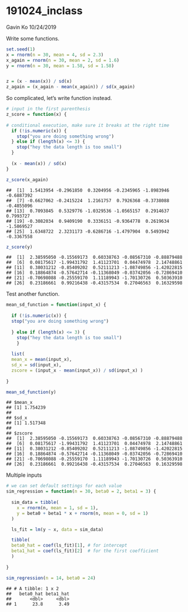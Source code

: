 191024\_inclass
================
Gavin Ko
10/24/2019

Write some functions.

``` r
set.seed(1)
x = rnorm(n = 30, mean = 4, sd = 2.3)
x_again = rnorm(n = 30, mean = 2, sd = 1.6)
y = rnorm(n = 30, mean = 1.58, sd = 1.58)


z = (x - mean(x)) / sd(x)
z_again = (x_again - mean(x_again)) / sd(x_again)
```

So complicated, let’s write function instead.

``` r
# input in the first parenthesis
z_score = function(x) {
  
# conditional execution, make sure it breaks at the right time
  if (!is.numeric(x)) {
    stop("you are doing something wrong")
  } else if (length(x) <= 3) {
    stop("hey the data length is too small")
  }
  
  (x - mean(x)) / sd(x)
}

z_score(x_again)
```

    ##  [1]  1.5413954 -0.2961850  0.3204956 -0.2345965 -1.8983946 -0.6887392
    ##  [7] -0.6627062 -0.2415224  1.2161757  0.7926368 -0.3738088 -0.4855096
    ## [13]  0.7093845  0.5329776 -1.0329536 -1.0565157  0.2914637  0.7993727
    ## [19] -0.3082034  0.9409190  0.3336151 -0.9364778  0.2619634 -1.5869527
    ## [25]  1.6348722  2.3231173 -0.6286716 -1.4797904  0.5493942 -0.3367558

``` r
z_score(y)
```

    ##  [1]  2.38595050 -0.15569173  0.60338763 -0.08567310 -0.88879488
    ##  [6]  0.08175617 -1.99431792  1.41123701  0.04474978  2.14748861
    ## [11]  0.38031212 -0.85409202  0.52111213 -1.08749856 -1.42022815
    ## [16]  0.18864874 -0.57642714 -0.11368049 -0.03742056 -0.72869410
    ## [21] -0.70698088 -0.25559170  1.11189943 -1.70130726  0.50363910
    ## [26]  0.23186661  0.99216438 -0.43157534  0.27046563  0.16329598

Test another function.

``` r
mean_sd_function = function(input_x) {
  
  if (!is.numeric(x)) {
  stop("you are doing something wrong")
  
  } else if (length(x) <= 3) {
    stop("hey the data length is too small")
    }
  
  list(
  mean_x = mean(input_x),
  sd_x = sd(input_x),
  zscore = (input_x - mean(input_x)) / sd(input_x) )
  
}

mean_sd_function(y)
```

    ## $mean_x
    ## [1] 1.754239
    ## 
    ## $sd_x
    ## [1] 1.517348
    ## 
    ## $zscore
    ##  [1]  2.38595050 -0.15569173  0.60338763 -0.08567310 -0.88879488
    ##  [6]  0.08175617 -1.99431792  1.41123701  0.04474978  2.14748861
    ## [11]  0.38031212 -0.85409202  0.52111213 -1.08749856 -1.42022815
    ## [16]  0.18864874 -0.57642714 -0.11368049 -0.03742056 -0.72869410
    ## [21] -0.70698088 -0.25559170  1.11189943 -1.70130726  0.50363910
    ## [26]  0.23186661  0.99216438 -0.43157534  0.27046563  0.16329598

Multiple inputs

``` r
# we can set default settings for each value
sim_regression = function(n = 30, beta0 = 2, beta1 = 3) {
  
  sim_data = tibble(
    x = rnorm(n, mean = 1, sd = 1),
    y = beta0 + beta1 * x + rnorm(n, mean = 0, sd = 1)
  )

  ls_fit = lm(y ~ x, data = sim_data)

  tibble(
  beta0_hat = coef(ls_fit)[1], # for intercept
  beta1_hat = coef(ls_fit)[2]  # for the first coefficient
  )
  
}

sim_regression(n = 14, beta0 = 24)
```

    ## # A tibble: 1 x 2
    ##   beta0_hat beta1_hat
    ##       <dbl>     <dbl>
    ## 1      23.8      3.49
